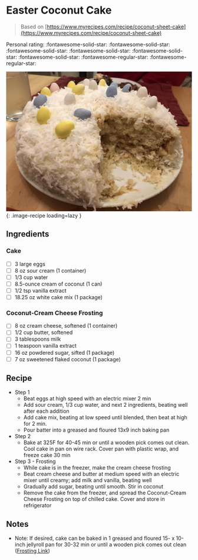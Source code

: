 # Easter Coconut Cake

> Based on [https://www.myrecipes.com/recipe/coconut-sheet-cake](https://www.myrecipes.com/recipe/coconut-sheet-cake)

<!-- rating=3; (User can specify rating on scale of 1-5) -->
<!-- AUTO-UserRating -->
Personal rating: :fontawesome-solid-star: :fontawesome-solid-star: :fontawesome-solid-star: :fontawesome-solid-star: :fontawesome-solid-star: :fontawesome-solid-star: :fontawesome-regular-star: :fontawesome-regular-star:
<!-- /AUTO-UserRating -->

<!-- name_image=easter_coconut_cake.jpeg; (User can specify image name) -->
<!-- AUTO-Image -->
![easter_coconut_cake.jpeg](./easter_coconut_cake.jpeg){: .image-recipe loading=lazy }
<!-- /AUTO-Image -->

## Ingredients

### Cake

* [ ] 3 large eggs
* [ ] 8 oz sour cream (1 container)
* [ ] 1/3 cup water
* [ ] 8.5-ounce cream of coconut (1 can)
* [ ] 1/2 tsp vanilla extract
* [ ] 18.25 oz white cake mix (1 package)

### Coconut-Cream Cheese Frosting

* [ ] 8 oz cream cheese, softened (1 container)
* [ ] 1/2 cup butter, softened
* [ ] 3 tablespoons milk
* [ ] 1 teaspoon vanilla extract
* [ ] 16 oz powdered sugar, sifted (1 package)
* [ ] 7 oz sweetened flaked coconut (1 package)

## Recipe

* Step 1
    * Beat eggs at high speed with an electric mixer 2 min
    * Add sour cream, 1/3 cup water, and next 2 ingredients, beating well after each addition
    * Add cake mix, beating at low speed until blended, then beat at high  for 2 min.
    * Pour batter into a greased and floured 13x9 inch baking pan
* Step 2
    * Bake at 325F for 40-45 min or until a wooden pick comes out clean. Cool cake in pan on wire rack. Cover pan with plastic wrap, and freeze cake 30 min
* Step 3 - Frosting
    * While cake is in the freezer, make the cream cheese frosting
    * Beat cream cheese and butter at medium speed with an electric mixer until creamy; add milk and vanilla, beating well
    * Gradually add sugar, beating until smooth. Stir in coconut
    * Remove the cake from the freezer, and spread the Coconut-Cream Cheese Frosting on top of chilled cake. Cover and store in refrigerator

## Notes

* Note: If desired, cake can be baked in 1 greased and floured 15- x 10-inch jellyroll pan for 30-32 min or until a wooden pick comes out clean ([Frosting Link](https://www.myrecipes.com/recipe/coconut-cream-cheese-frosting-4))
